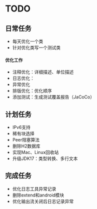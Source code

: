 # TODO

## 日常任务

* 每天优化一个类
* 针对优化类写一个测试类

#### 优化工作

* 注释优化：详细描述、单位描述
* 日志优化：
* 异常优化
* 排版优化：优化顺序
* 添加测试：生成测试覆盖报告（JaCoCo）

## 计划任务

* IPv6支持
* 稀有块选择
* Peer阻塞算法
* 删除H2数据库
* 实现Mac、Linux回收站
* 升级JDK17：类型转换、多行文本

## 完成任务

* 优化日志工具异常记录
* 删除extend和android模块
* 优化输出流关闭后日志记录异常